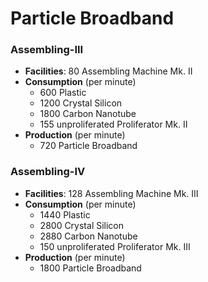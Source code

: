 # Particle Broadband

### Assembling-III

- **Facilities**: 80 Assembling Machine Mk. II
- **Consumption** (per minute)
	- 600 Plastic
	- 1200 Crystal Silicon
	- 1800 Carbon Nanotube
	- 155 unproliferated Proliferator Mk. II
- **Production**  (per minute)
	- 720 Particle Broadband

### Assembling-IV

- **Facilities**: 128 Assembling Machine Mk. III
- **Consumption** (per minute)
	- 1440 Plastic
	- 2800 Crystal Silicon
	- 2880 Carbon Nanotube
	- 150 unproliferated Proliferator Mk. III
- **Production** (per minute)
	- 1800 Particle Broadband